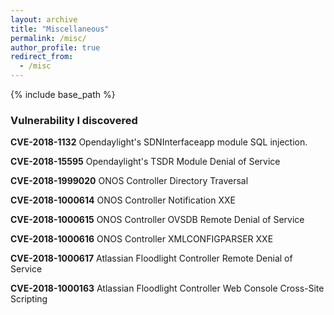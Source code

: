 ```yaml
---
layout: archive
title: "Miscellaneous"
permalink: /misc/
author_profile: true
redirect_from:
  - /misc
---
```


{% include base_path %}

### Vulnerability I discovered
**CVE-2018-1132**             Opendaylight's SDNInterfaceapp module SQL injection.

**CVE-2018-15595**            Opendaylight's TSDR Module Denial of Service

**CVE-2018-1999020**       ONOS Controller Directory Traversal

**CVE-2018-1000614**        ONOS Controller Notification XXE

**CVE-2018-1000615**        ONOS Controller OVSDB Remote Denial of Service

**CVE-2018-1000616**        ONOS Controller XMLCONFIGPARSER XXE

**CVE-2018-1000617**        Atlassian Floodlight Controller Remote Denial of Service

**CVE-2018-1000163**        Atlassian Floodlight Controller Web Console Cross-Site Scripting

